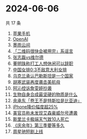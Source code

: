 # 2024-06-06

共 17 条

<!-- BEGIN -->
<!-- 最后更新时间 Thu Jun 06 2024 13:11:47 GMT+0800 (China Standard Time) -->

1. [苹果手机](https://www.zhihu.com/search?q=%E8%8B%B9%E6%9E%9C%E6%89%8B%E6%9C%BA)
1. [OpenAI](https://www.zhihu.com/search?q=OpenAI)
1. [墨雨云间](https://www.zhihu.com/search?q=%E5%A2%A8%E9%9B%A8%E4%BA%91%E9%97%B4)
1. [「二维码很快会被用完」系谣言](https://www.zhihu.com/search?q=%E3%80%8C%E4%BA%8C%E7%BB%B4%E7%A0%81%E5%BE%88%E5%BF%AB%E4%BC%9A%E8%A2%AB%E7%94%A8%E5%AE%8C%E3%80%8D%E7%B3%BB%E8%B0%A3%E8%A8%80)
1. [张志磊vs维尔德](https://www.zhihu.com/search?q=%E5%BC%A0%E5%BF%97%E7%A3%8Avs%E7%BB%B4%E5%B0%94%E5%BE%B7)
1. [董明珠称打工人想休闲可以辞职](https://www.zhihu.com/search?q=%E8%91%A3%E6%98%8E%E7%8F%A0%E7%A7%B0%E6%89%93%E5%B7%A5%E4%BA%BA%E6%83%B3%E4%BC%91%E9%97%B2%E5%8F%AF%E4%BB%A5%E8%BE%9E%E8%81%8C)
1. [中国女排0:3不敌意大利女排](https://www.zhihu.com/search?q=%E4%B8%AD%E5%9B%BD%E5%A5%B3%E6%8E%920%3A3%E4%B8%8D%E6%95%8C%E6%84%8F%E5%A4%A7%E5%88%A9%E5%A5%B3%E6%8E%92)
1. [乌克兰承认巴勒斯坦是一个国家](https://www.zhihu.com/search?q=%E4%B9%8C%E5%85%8B%E5%85%B0%E6%89%BF%E8%AE%A4%E5%B7%B4%E5%8B%92%E6%96%AF%E5%9D%A6%E6%98%AF%E4%B8%80%E4%B8%AA%E5%9B%BD%E5%AE%B6)
1. [胡塞武装再度袭击美航母](https://www.zhihu.com/search?q=%E8%83%A1%E5%A1%9E%E6%AD%A6%E8%A3%85%E5%86%8D%E5%BA%A6%E8%A2%AD%E5%87%BB%E7%BE%8E%E8%88%AA%E6%AF%8D)
1. [阿沁控诉詹雯婷抄袭](https://www.zhihu.com/search?q=%E9%98%BF%E6%B2%81%E6%8E%A7%E8%AF%89%E8%A9%B9%E9%9B%AF%E5%A9%B7%E6%8A%84%E8%A2%AD)
1. [生物自身合成最坚硬的物质是什么](https://www.zhihu.com/search?q=%E7%94%9F%E7%89%A9%E8%87%AA%E8%BA%AB%E5%90%88%E6%88%90%E6%9C%80%E5%9D%9A%E7%A1%AC%E7%9A%84%E7%89%A9%E8%B4%A8%E6%98%AF%E4%BB%80%E4%B9%88)
1. [余承东「卷王不是特斯拉是比亚迪」](https://www.zhihu.com/search?q=%E4%BD%99%E6%89%BF%E4%B8%9C%E3%80%8C%E5%8D%B7%E7%8E%8B%E4%B8%8D%E6%98%AF%E7%89%B9%E6%96%AF%E6%8B%89%E6%98%AF%E6%AF%94%E4%BA%9A%E8%BF%AA%E3%80%8D)
1. [iPhone降价幅度超25%](https://www.zhihu.com/search?q=iPhone%E9%99%8D%E4%BB%B7%E5%B9%85%E5%BA%A6%E8%B6%8525%25)
1. [美官员称未发现艾森豪威尔号遭袭](https://www.zhihu.com/search?q=%E7%BE%8E%E5%AE%98%E5%91%98%E7%A7%B0%E6%9C%AA%E5%8F%91%E7%8E%B0%E8%89%BE%E6%A3%AE%E8%B1%AA%E5%A8%81%E5%B0%94%E5%8F%B7%E9%81%AD%E8%A2%AD)
1. [斯里兰卡极端天气致10人死亡](https://www.zhihu.com/search?q=%E6%96%AF%E9%87%8C%E5%85%B0%E5%8D%A1%E6%9E%81%E7%AB%AF%E5%A4%A9%E6%B0%94%E8%87%B410%E4%BA%BA%E6%AD%BB%E4%BA%A1)
1. [《庆余年》第三季要等多久](https://www.zhihu.com/search?q=%E3%80%8A%E5%BA%86%E4%BD%99%E5%B9%B4%E3%80%8B%E7%AC%AC%E4%B8%89%E5%AD%A3%E8%A6%81%E7%AD%89%E5%A4%9A%E4%B9%85)
1. [周星驰短剧上线](https://www.zhihu.com/search?q=%E5%91%A8%E6%98%9F%E9%A9%B0%E7%9F%AD%E5%89%A7%E4%B8%8A%E7%BA%BF)

<!-- END -->
